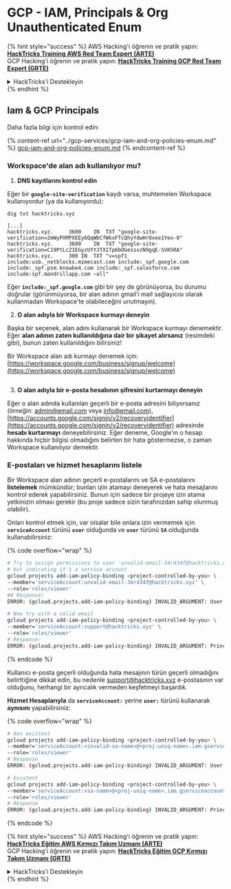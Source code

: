 # GCP - IAM, Principals & Org Unauthenticated Enum

{% hint style="success" %}
AWS Hacking'i öğrenin ve pratik yapın:<img src="../../../.gitbook/assets/image (1).png" alt="" data-size="line">[**HackTricks Training AWS Red Team Expert (ARTE)**](https://training.hacktricks.xyz/courses/arte)<img src="../../../.gitbook/assets/image (1).png" alt="" data-size="line">\
GCP Hacking'i öğrenin ve pratik yapın: <img src="../../../.gitbook/assets/image (2).png" alt="" data-size="line">[**HackTricks Training GCP Red Team Expert (GRTE)**<img src="../../../.gitbook/assets/image (2).png" alt="" data-size="line">](https://training.hacktricks.xyz/courses/grte)

<details>

<summary>HackTricks'i Destekleyin</summary>

* [**abonelik planlarını**](https://github.com/sponsors/carlospolop) kontrol edin!
* **💬 [**Discord grubuna**](https://discord.gg/hRep4RUj7f) veya [**telegram grubuna**](https://t.me/peass) katılın ya da **Twitter'da** 🐦 [**@hacktricks\_live**](https://twitter.com/hacktricks\_live)**'i takip edin.**
* **Hacking ipuçlarını paylaşmak için** [**HackTricks**](https://github.com/carlospolop/hacktricks) ve [**HackTricks Cloud**](https://github.com/carlospolop/hacktricks-cloud) github reposuna PR gönderin.

</details>
{% endhint %}

## Iam & GCP Principals

Daha fazla bilgi için kontrol edin:

{% content-ref url="../gcp-services/gcp-iam-and-org-policies-enum.md" %}
[gcp-iam-and-org-policies-enum.md](../gcp-services/gcp-iam-and-org-policies-enum.md)
{% endcontent-ref %}

### Workspace'de alan adı kullanılıyor mu?

1. **DNS kayıtlarını kontrol edin**

Eğer bir **`google-site-verification`** kaydı varsa, muhtemelen Workspace kullanıyordur (ya da kullanıyordu):
```
dig txt hacktricks.xyz

[...]
hacktricks.xyz.		3600	IN	TXT	"google-site-verification=2mWyPXMPXEEy6QqWbCfWkxFTcQhyYdwHrOxee1Yeo-0"
hacktricks.xyz.		3600	IN	TXT	"google-site-verification=C19PtLcZ1EGyzUYYJTX1Tp6bOGessxzN9gqE-SVKhRA"
hacktricks.xyz.		300	IN	TXT	"v=spf1 include:usb._netblocks.mimecast.com include:_spf.google.com include:_spf.psm.knowbe4.com include:_spf.salesforce.com include:spf.mandrillapp.com ~all"
```
Eğer **`include:_spf.google.com`** gibi bir şey de görünüyorsa, bu durumu doğrular (görünmüyorsa, bir alan adının gmail'i mail sağlayıcısı olarak kullanmadan Workspace'te olabileceğini unutmayın).

2. **O alan adıyla bir Workspace kurmayı deneyin**

Başka bir seçenek, alan adını kullanarak bir Workspace kurmayı denemektir. Eğer **alan adının zaten kullanıldığına dair bir şikayet alırsanız** (resimdeki gibi), bunun zaten kullanıldığını bilirsiniz!

Bir Workspace alan adı kurmayı denemek için: [https://workspace.google.com/business/signup/welcome](https://workspace.google.com/business/signup/welcome)

<figure><img src="../../../.gitbook/assets/image (330).png" alt=""><figcaption></figcaption></figure>

3. **O alan adıyla bir e-posta hesabının şifresini kurtarmayı deneyin**

Eğer o alan adında kullanılan geçerli bir e-posta adresini biliyorsanız (örneğin: admin@email.com veya info@email.com), [https://accounts.google.com/signin/v2/recoveryidentifier](https://accounts.google.com/signin/v2/recoveryidentifier) adresinde **hesabı kurtarmayı** deneyebilirsiniz. Eğer deneme, Google'ın o hesap hakkında hiçbir bilgisi olmadığını belirten bir hata göstermezse, o zaman Workspace kullanılıyor demektir.

### E-postaları ve hizmet hesaplarını listele

Bir Workspace alan adının geçerli e-postalarını ve SA e-postalarını **listelemek** mümkündür; bunları izin atamayı deneyerek ve hata mesajlarını kontrol ederek yapabilirsiniz. Bunun için sadece bir projeye izin atama yetkinizin olması gerekir (bu proje sadece sizin tarafınızdan sahip olunmuş olabilir).

Onları kontrol etmek için, var olsalar bile onlara izin vermemek için **`serviceAccount`** türünü **`user`** olduğunda ve **`user`** türünü **`SA`** olduğunda kullanabilirsiniz:

{% code overflow="wrap" %}
```bash
# Try to assign permissions to user 'unvalid-email-34r434f@hacktricks.xyz'
# but indicating it's a service account
gcloud projects add-iam-policy-binding <project-controlled-by-you> \
--member='serviceAccount:unvalid-email-34r434f@hacktricks.xyz' \
--role='roles/viewer'
## Response:
ERROR: (gcloud.projects.add-iam-policy-binding) INVALID_ARGUMENT: User unvalid-email-34r434f@hacktricks.xyz does not exist.

# Now try with a valid email
gcloud projects add-iam-policy-binding <project-controlled-by-you> \
--member='serviceAccount:support@hacktricks.xyz' \
--role='roles/viewer'
# Response:
ERROR: (gcloud.projects.add-iam-policy-binding) INVALID_ARGUMENT: Principal support@hacktricks.xyz is of type "user". The principal should appear as "user:support@hacktricks.xyz". See https://cloud.google.com/iam/help/members/types for additional documentation.
```
{% endcode %}

Kullanıcı e-posta geçerli olduğunda hata mesajının türün geçerli olmadığını belirttiğine dikkat edin, bu nedenle support@hacktricks.xyz e-postasının var olduğunu, herhangi bir ayrıcalık vermeden keşfetmeyi başardık.

**Hizmet Hesaplarıyla** da **`serviceAccount:`** yerine **`user:`** türünü kullanarak **aynısını** yapabilirsiniz:

{% code overflow="wrap" %}
```bash
# Non existent
gcloud projects add-iam-policy-binding <project-controlled-by-you> \
--member='serviceAccount:<invalid-sa-name>@<proj-uniq-name>.iam.gserviceaccount.com' \
--role='roles/viewer'
# Response
ERROR: (gcloud.projects.add-iam-policy-binding) INVALID_ARGUMENT: User <invalid-sa-name>@<proj-uniq-name>.iam.gserviceaccount.com does not exist.

# Existent
gcloud projects add-iam-policy-binding <project-controlled-by-you> \
--member='serviceAccount:<sa-name>@<proj-uniq-name>.iam.gserviceaccount.com' \
--role='roles/viewer'
# Response
ERROR: (gcloud.projects.add-iam-policy-binding) INVALID_ARGUMENT: Principal testing@digital-bonfire-410512.iam.gserviceaccount.com is of type "serviceAccount". The principal should appear as "serviceAccount:testing@digital-bonfire-410512.iam.gserviceaccount.com". See https://cloud.google.com/iam/help/members/types for additional documentation.
```
{% endcode %}

{% hint style="success" %}
AWS Hacking'i öğrenin ve pratik yapın:<img src="../../../.gitbook/assets/image (1).png" alt="" data-size="line">[**HackTricks Eğitim AWS Kırmızı Takım Uzmanı (ARTE)**](https://training.hacktricks.xyz/courses/arte)<img src="../../../.gitbook/assets/image (1).png" alt="" data-size="line">\
GCP Hacking'i öğrenin ve pratik yapın: <img src="../../../.gitbook/assets/image (2).png" alt="" data-size="line">[**HackTricks Eğitim GCP Kırmızı Takım Uzmanı (GRTE)**<img src="../../../.gitbook/assets/image (2).png" alt="" data-size="line">](https://training.hacktricks.xyz/courses/grte)

<details>

<summary>HackTricks'i Destekleyin</summary>

* [**abonelik planlarını**](https://github.com/sponsors/carlospolop) kontrol edin!
* **💬 [**Discord grubuna**](https://discord.gg/hRep4RUj7f) veya [**telegram grubuna**](https://t.me/peass) katılın ya da **Twitter'da** 🐦 [**@hacktricks\_live**](https://twitter.com/hacktricks\_live)**'i takip edin.**
* **Hacking ipuçlarını paylaşmak için** [**HackTricks**](https://github.com/carlospolop/hacktricks) ve [**HackTricks Cloud**](https://github.com/carlospolop/hacktricks-cloud) github reposuna PR gönderin.

</details>
{% endhint %}
